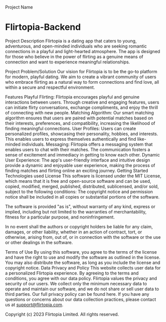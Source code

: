 Project Name
# Flirtopia-Backend

Project Description
Flirtopia is a dating app that caters to young, adventurous, and open-minded individuals who are seeking romantic connections in a playful and light-hearted atmosphere. The app is designed for those who believe in the power of flirting as a genuine means of connection and want to experience meaningful relationships.

Project Problem/Solution Our vision for Flirtopia is to be the go-to platform for modern, playful dating. We aim to create a vibrant community of users who embrace flirting as a natural way to form connections and find love, all within a secure and respectful environment.

Features
Playful Flirting: Flirtopia encourages playful and genuine interactions between users. Through creative and engaging features, users can initiate flirty conversations, exchange compliments, and enjoy the thrill of connecting with new people.
Matching Algorithm: Our smart matching algorithm ensures that users are paired with potential matches based on their interests, preferences, and compatibility, increasing the likelihood of finding meaningful connections.
User Profiles: Users can create personalized profiles, showcasing their personality, hobbies, and interests. This enables users to express themselves authentically and find like-minded individuals.
Messaging: Flirtopia offers a messaging system that enables users to chat with their matches. The communication fosters a sense of excitement and immediacy in getting to know each other.
Dynamic User Experience: The app's user-friendly interface and intuitive design provide a dynamic and enjoyable user experience, making the process of finding matches and flirting online an exciting journey.
Getting Started
Technologies used
License
This software is licensed under the MIT License, which means that it is free and open-source software and can be used, copied, modified, merged, published, distributed, sublicensed, and/or sold, subject to the following conditions: The copyright notice and permission notice shall be included in all copies or substantial portions of the software.

The software is provided "as is", without warranty of any kind, express or implied, including but not limited to the warranties of merchantability, fitness for a particular purpose, and noninfringement.

In no event shall the authors or copyright holders be liable for any claim, damages, or other liability, whether in an action of contract, tort, or otherwise, arising from, out of, or in connection with the software or the use or other dealings in the software.

Terms of Use
By using this software, you agree to the terms of the license and have the right to use and modify the software as outlined in the license. You may also distribute the software, as long as you include the license and copyright notice. Data Privacy and Policy This website collects user data for a personalized Flirtopia experience. By agreeing to the terms and conditions, you agree with our data policy. Flirtopia values the privacy and security of our users. We collect only the minimum necessary data to operate and maintain our software, and we do not share or sell user data to third parties. Our full privacy policy can be found here. If you have any questions or concerns about our data collection practices, please contact us at support@flirtopia.com.

Copyright (c) 2023 Flirtopia Limited. All rights reserved.
